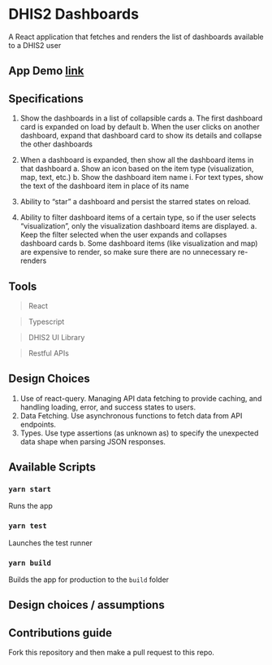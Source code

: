 # DHIS2 Dashboards

A React application that fetches and renders the list of dashboards available to a DHIS2 user

## App Demo [link](https://dhis2-dashboards-app.vercel.app/)

## Specifications

1. Show the dashboards in a list of collapsible cards
   a. The first dashboard card is expanded on load by default
   b. When the user clicks on another dashboard, expand that dashboard card
   to show its details and collapse the other dashboards

2. When a dashboard is expanded, then show all the dashboard items in that
   dashboard
   a. Show an icon based on the item type (visualization, map, text, etc.)
   b. Show the dashboard item name
   i.
   For text types, show the text of the dashboard item in place of its
   name

3. Ability to “star” a dashboard and persist the starred states on reload.

4. Ability to filter dashboard items of a certain type, so if the user selects
   “visualization”, only the visualization dashboard items are displayed.
   a. Keep the filter selected when the user expands and collapses dashboard
   cards
   b. Some dashboard items (like visualization and map) are expensive to
   render, so make sure there are no unnecessary re-renders


## Tools

> React

> Typescript

> DHIS2 UI Library

> Restful APIs

## Design Choices
1. Use of react-query. Managing API data fetching to provide caching, and handling loading, error, and success states to users.
2. Data Fetching. Use asynchronous functions to fetch data from API endpoints.
3. Types. Use type assertions (as unknown as) to specify the unexpected data shape when parsing JSON responses.

## Available Scripts

### `yarn start`

Runs the app

### `yarn test`

Launches the test runner

### `yarn build`

Builds the app for production to the `build` folder

## Design choices / assumptions

## Contributions guide

Fork this repository and then make a pull request to this repo.

